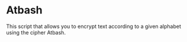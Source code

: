 # Atbash
This script that allows you to encrypt text according to a given alphabet using the cipher Atbash.
